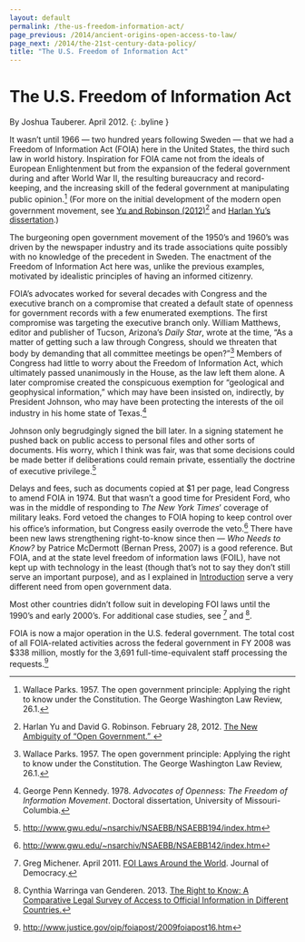 ```yaml
---
layout: default
permalink: /the-us-freedom-information-act/
page_previous: /2014/ancient-origins-open-access-to-law/
page_next: /2014/the-21st-century-data-policy/
title: "The U.S. Freedom of Information Act"
---
```

The U.S. Freedom of Information Act
===================================

By Joshua Tauberer. April 2012.
{: .byline }


It wasn’t until 1966 — two hundred years following Sweden — that we had a <span>Freedom of Information Act</span> (FOIA) here in the United States, the third such law in world history. Inspiration for FOIA came not from the ideals of European Enlightenment but from the expansion of the federal government during and after World War II, the resulting bureaucracy and record-keeping, and the increasing skill of the federal government at manipulating public opinion.[^1] (For more on the initial development of the modern open government movement, see [Yu and Robinson (2012)](http://papers.ssrn.com/sol3/papers.cfm?abstract_id=2012489)[^2] and [Harlan Yu’s dissertation](http://www.cs.princeton.edu/{\textasciitilde}harlanyu/papers/harlanyu-dissertation.pdf).)

The burgeoning open government movement of the 1950’s and 1960’s was driven by the newspaper industry and its trade associations quite possibly with no knowledge of the precedent in Sweden. The enactment of the Freedom of Information Act here was, unlike the previous examples, motivated by idealistic principles of having an informed citizenry.

FOIA’s advocates worked for several decades with Congress and the executive branch on a compromise that created a default state of openness for government records with a few enumerated exemptions. The first compromise was targeting the executive branch only. William Matthews, editor and publisher of Tucson, Arizona’s *Daily Star*, wrote at the time, “As a matter of getting such a law through Congress, should we threaten that body by demanding that all committee meetings be open?”[^3] Members of Congress had little to worry about the Freedom of Information Act, which ultimately passed unanimously in the House, as the law left them alone. A later compromise created the conspicuous exemption for “geological and geophysical information,” which may have been insisted on, indirectly, by President Johnson, who may have been protecting the interests of the oil industry in his home state of Texas.[^4]

Johnson only begrudgingly signed the bill later. In a signing statement he pushed back on public access to personal files and other sorts of documents. His worry, which I think was fair, was that some decisions could be made better if deliberations could remain private, essentially the doctrine of executive privilege.[^5]

Delays and fees, such as documents copied at \$1 per page, lead Congress to amend FOIA in 1974. But that wasn’t a good time for President Ford, who was in the middle of responding to *The New York Times*’ coverage of military leaks. Ford vetoed the changes to FOIA hoping to keep control over his office’s information, but Congress easily overrode the veto.[^6] There have been new laws strengthening right-to-know since then — *Who Needs to Know?* by Patrice McDermott (Bernan Press, 2007) is a good reference. But FOIA, and at the state level freedom of information laws (FOIL), have not kept up with technology in the least (though that’s not to say they don’t still serve an important purpose), and as I explained in [Introduction](/2014/introduction/) serve a very different need from open government data.

Most other countries didn’t follow suit in developing FOI laws until the 1990’s and early 2000’s. For additional case studies, see [^7] and [^8].

FOIA is now a major operation in the U.S. federal government. The total cost of all FOIA-related activities across the federal government in FY 2008 was \$338 million, mostly for the 3,691 full-time-equivalent staff processing the requests.[^9]

[^1]: Wallace Parks. 1957. The open government principle: Applying the right to know under the Constitution. The George Washington Law Review, 26.1.

[^2]: Harlan Yu and David G. Robinson. February 28, 2012. [The New Ambiguity of “Open Government.” ](http://papers.ssrn.com/sol3/papers.cfm?abstract_id=2012489)

[^3]: Wallace Parks. 1957. The open government principle: Applying the right to know under the Constitution. The George Washington Law Review, 26.1.

[^4]: George Penn Kennedy. 1978. *Advocates of Openness: The Freedom of Information Movement*. Doctoral dissertation, University of Missouri-Columbia.

[^5]: <http://www.gwu.edu/~nsarchiv/NSAEBB/NSAEBB194/index.htm>

[^6]: <http://www.gwu.edu/~nsarchiv/NSAEBB/NSAEBB142/index.htm>

[^7]: Greg Michener. April 2011. [FOI Laws Around the World](http://gregmichener.com/11_22.2_Michener_pp_145-159-Journal_of_Democracy.pdf). Journal of Democracy.

[^8]: Cynthia Warringa van Genderen. 2013. [The Right to Know: A Comparative Legal Survey of Access to Official Information in Different Countries.](https://openaccess.leidenuniv.nl/bitstream/handle/1887/21564/Definitieve%20Master%20Thesis%20Cynthia%20Warringa-van%20Genderen%20s0712779.pdf)

[^9]: http://www.justice.gov/oip/foiapost/2009foiapost16.htm


